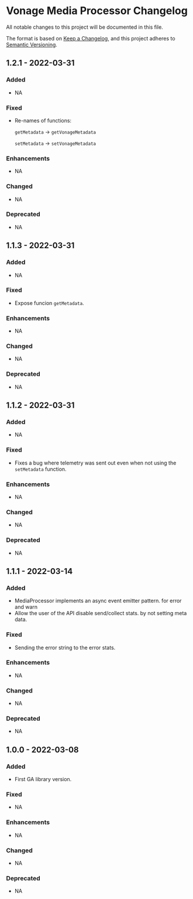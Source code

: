 # Vonage Media Processor Changelog

All notable changes to this project will be documented in this file.

The format is based on [Keep a Changelog](https://keepachangelog.com/en/1.0.0/),
and this project adheres to [Semantic Versioning](https://semver.org/spec/v2.0.0.html).

## 1.2.1  - 2022-03-31

### Added

- NA

### Fixed

- Re-names of functions:

  `getMetadata` -> `getVonageMetadata`
  
  `setMetadata` -> `setVonageMetadata`

### Enhancements

- NA

### Changed

- NA

### Deprecated

- NA

## 1.1.3  - 2022-03-31

### Added

- NA

### Fixed

- Expose funcion `getMetadata`.

### Enhancements

- NA

### Changed

- NA

### Deprecated

- NA

## 1.1.2  - 2022-03-31

### Added

- NA

### Fixed

- Fixes a bug where telemetry was sent out even when not using the `setMetadata` function.

### Enhancements

- NA

### Changed

- NA

### Deprecated

- NA

## 1.1.1  - 2022-03-14

### Added

- MediaProcessor implements an async event emitter pattern. for error and warn
- Allow the user of the API disable send/collect stats. by not setting meta data.

### Fixed

- Sending the error string to the error stats.

### Enhancements

- NA

### Changed

- NA

### Deprecated

- NA

## 1.0.0  - 2022-03-08

### Added

- First GA library version.

### Fixed

- NA

### Enhancements

- NA

### Changed

- NA

### Deprecated

- NA
